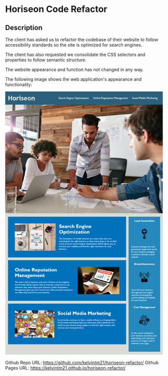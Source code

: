 # Horiseon Code Refactor

## Description

The client has asked us to refactor the codebase of their website to follow accessibility standards so the site is optimized for search engines.

The client has also requested we consolidate the CSS selectors and properties to follow semantic structure. 

The website appearance and function has not changed in any way. 

The following image shows the web application's appearance and functionality:

![The Horiseon webpage includes a navigation bar, a header image, and cards with text and images at the bottom of the page.](./assets/images/01-html-css-git-homework-demo.png)


Github Repo URL: https://github.com/kelvintm21/horiseon-refactor/
Github Pages URL: https://kelvintm21.github.io/horiseon-refactor/ 
